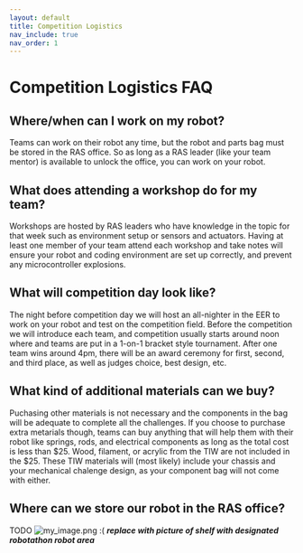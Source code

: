```yaml
---
layout: default
title: Competition Logistics
nav_include: true
nav_order: 1
---
```


# Competition Logistics FAQ

## Where/when can I work on my robot?
Teams can work on their robot any time, but the robot and parts bag must be stored in the RAS office. So as long as a RAS leader (like your team mentor) is available to unlock the office, you can work on your robot.

## What does attending a workshop do for my team?
Workshops are hosted by RAS leaders who have knowledge in the topic for that week such as environment setup or sensors and actuators. Having at least one member of your team attend each workshop and take notes will ensure your robot and coding environment are set up correctly, and prevent any microcontroller explosions.

## What will competition day look like?
The night before competition day we will host an all-nighter in the EER to work on your robot and test on the competition field. Before the competition we will introduce each team, and competition usually starts around noon where and teams are put in a 1-on-1 bracket style tournament. After one team wins around 4pm, there will be an award ceremony for first, second, and third place, as well as judges choice, best design, etc. 

## What kind of additional materials can we buy?
Puchasing other materials is not necessary and the components in the bag will be adequate to complete all the challenges. If you choose to purchase extra metarials though, teams can buy anything that will help them with their robot like springs, rods, and electrical components as long as the total cost is less than $25. Wood, filament, or acrylic from the TIW are not included in the $25.
These TIW materials will (most likely) include your chassis and your mechanical chalenge design, as your component bag will not come with either.

## Where can we store our robot in the RAS office?

TODO
<img src="{{ '/_assets/images/my_image.png' | prepend: site.baseurl }}" alt="my_image.png :(">
***replace with picture of shelf with designated robotathon robot area***